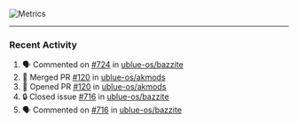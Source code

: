 ![Metrics](https://metrics.lecoq.io/KyleGospo?template=classic&base=header%2C%20activity%2C%20community%2C%20repositories%2C%20metadata&base.indepth=false&base.hireable=false&base.skip=false&config.timezone=America%2FLos_Angeles)

---
### Recent Activity
<!--START_SECTION:activity-->
1. 🗣 Commented on [#724](https://github.com/ublue-os/bazzite/issues/724#issuecomment-1917905855) in [ublue-os/bazzite](https://github.com/ublue-os/bazzite)
2. 🎉 Merged PR [#120](https://github.com/ublue-os/akmods/pull/120) in [ublue-os/akmods](https://github.com/ublue-os/akmods)
3. 💪 Opened PR [#120](https://github.com/ublue-os/akmods/pull/120) in [ublue-os/akmods](https://github.com/ublue-os/akmods)
4. 🔒 Closed issue [#716](https://github.com/ublue-os/bazzite/issues/716) in [ublue-os/bazzite](https://github.com/ublue-os/bazzite)
5. 🗣 Commented on [#716](https://github.com/ublue-os/bazzite/issues/716#issuecomment-1917561100) in [ublue-os/bazzite](https://github.com/ublue-os/bazzite)
<!--END_SECTION:activity-->
